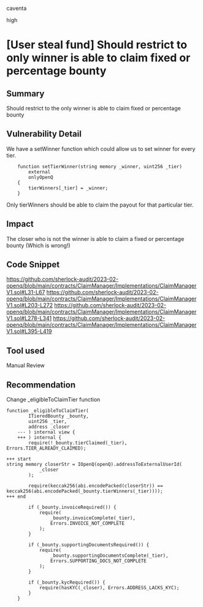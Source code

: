 caventa

high

# [User steal fund] Should restrict to only winner is able to claim fixed or percentage bounty

## Summary
Should restrict to the only winner is able to claim fixed or percentage bounty

## Vulnerability Detail
We have a setWinner function which could allow us to set winner for every tier.

```solidity
    function setTierWinner(string memory _winner, uint256 _tier)
        external
        onlyOpenQ
    {
        tierWinners[_tier] = _winner;
    }
```
Only tierWinners should be able to claim the payout for that particular tier.
    
## Impact
The closer who is not the winner is able to claim a fixed or percentage bounty (Which is wrong!)

## Code Snippet
https://github.com/sherlock-audit/2023-02-openq/blob/main/contracts/ClaimManager/Implementations/ClaimManagerV1.sol#L31-L67
https://github.com/sherlock-audit/2023-02-openq/blob/main/contracts/ClaimManager/Implementations/ClaimManagerV1.sol#L203-L272
https://github.com/sherlock-audit/2023-02-openq/blob/main/contracts/ClaimManager/Implementations/ClaimManagerV1.sol#L278-L341
https://github.com/sherlock-audit/2023-02-openq/blob/main/contracts/ClaimManager/Implementations/ClaimManagerV1.sol#L395-L419

## Tool used
Manual Review

## Recommendation
Change _eligibleToClaimTier function

```solidity
function _eligibleToClaimTier(
        ITieredBounty _bounty,
        uint256 _tier,
        address _closer
    --- ) internal view {
    +++ ) internal {
        require(!_bounty.tierClaimed(_tier), Errors.TIER_ALREADY_CLAIMED);

+++ start
string memory closerStr = IOpenQ(openQ).addressToExternalUserId(
            _closer
        );

        require(keccak256(abi.encodePacked(closerStr)) == keccak256(abi.encodePacked(_bounty.tierWinners(_tier))));
+++ end

        if (_bounty.invoiceRequired()) {
            require(
                _bounty.invoiceComplete(_tier),
                Errors.INVOICE_NOT_COMPLETE
            );
        }

        if (_bounty.supportingDocumentsRequired()) {
            require(
                _bounty.supportingDocumentsComplete(_tier),
                Errors.SUPPORTING_DOCS_NOT_COMPLETE
            );
        }

        if (_bounty.kycRequired()) {
            require(hasKYC(_closer), Errors.ADDRESS_LACKS_KYC);
        }
    }
```